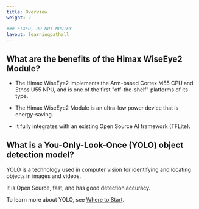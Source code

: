 ```yaml
---
title: Overview
weight: 2

### FIXED, DO NOT MODIFY
layout: learningpathall
---
```


## What are the benefits of the Himax WiseEye2 Module?

* The Himax WiseEye2 implements the Arm-based Cortex M55 CPU and Ethos U55 NPU, and is one of the first "off-the-shelf" platforms of its type.

* The Himax WiseEye2 Module is an ultra-low power device that is energy-saving. 

* It fully integrates with an existing Open Source AI framework (TFLite).

## What is a You-Only-Look-Once (YOLO) object detection model?

YOLO is a technology used in computer vision for identifying and locating objects in images and videos.

It is Open Source, fast, and has good detection accuracy.

To learn more about YOLO, see [Where to Start](https://docs.ultralytics.com/#where-to-start).

